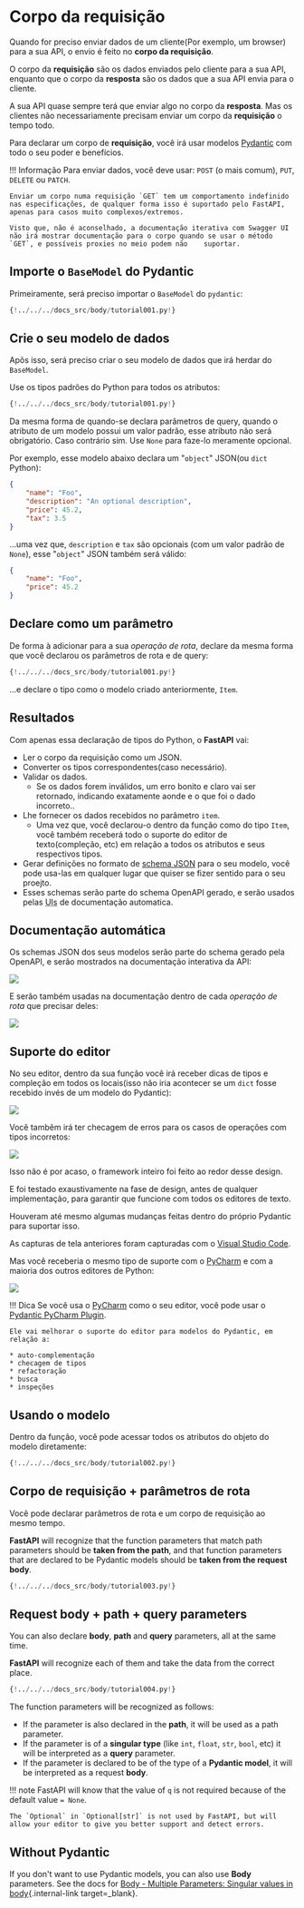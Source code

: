 # Corpo da requisição

Quando for preciso enviar dados de um cliente(Por exemplo, um browser) para a sua API, o envio é feito no **corpo da requisição**.

O corpo da **requisição** são os dados enviados pelo cliente para a sua API, enquanto que o corpo da **resposta** são os dados que a sua API envia para o cliente.

A sua API quase sempre terá que enviar algo no corpo da **resposta**. Mas os clientes não necessariamente precisam enviar um corpo da **requisição** o tempo todo.

Para declarar um corpo de **requisição**, você irá usar modelos <a href="https://pydantic-docs.helpmanual.io/" class="external-link" target="_blank">Pydantic</a> com todo o seu poder e benefícios.

!!! Informação
    Para enviar dados, você deve usar: `POST` (o mais comum), `PUT`, `DELETE` ou `PATCH`.

    Enviar um corpo numa requisição `GET` tem um comportamento indefinido nas especificações, de qualquer forma isso é suportado pelo FastAPI, apenas para casos muito complexos/extremos.

    Visto que, não é aconselhado, a documentação iterativa com Swagger UI não irá mostrar documentação para o corpo quando se usar o método `GET`, e possíveis proxies no meio podem não    suportar.

## Importe o `BaseModel` do Pydantic

Primeiramente, será preciso importar o `BaseModel` do `pydantic`:

```Python hl_lines="4"
{!../../../docs_src/body/tutorial001.py!}
```

## Crie o seu modelo de dados

Apõs isso, será preciso criar o seu modelo de dados que irá herdar do `BaseModel`.

Use os tipos padrões do Python para todos os atributos:

```Python hl_lines="7-11"
{!../../../docs_src/body/tutorial001.py!}
```

Da mesma forma de quando-se declara parâmetros de query, quando o atributo de um modelo possui um valor padrão, esse atributo não será obrigatório. Caso contrário sim. Use `None` para faze-lo meramente opcional.

Por exemplo, esse modelo abaixo declara um "`object`" JSON(ou `dict` Python):

```JSON
{
    "name": "Foo",
    "description": "An optional description",
    "price": 45.2,
    "tax": 3.5
}
```

...uma vez que, `description` e `tax` são opcionais (com um valor padrão de `None`), esse "`object`" JSON também será válido:

```JSON
{
    "name": "Foo",
    "price": 45.2
}
```

## Declare como um parâmetro

De forma à adicionar para a sua *operação de rota*, declare da mesma forma que você declarou os parâmetros de rota e de query:

```Python hl_lines="18"
{!../../../docs_src/body/tutorial001.py!}
```

...e declare o tipo como o modelo criado anteriormente, `Item`.

## Resultados

Com apenas essa declaração de tipos do Python, o **FastAPI** vai:

* Ler o corpo da requisição como um JSON.
* Converter os tipos correspondentes(caso necessário).
* Validar os dados.
    * Se os dados forem inválidos, um erro bonito e claro vai ser retornado, indicando exatamente aonde e o que foi o dado incorreto..
* Lhe fornecer os dados recebidos no parâmetro `item`.
    * Uma vez que, você declarou-o dentro da função como do tipo `Item`, você também receberá todo o suporte do editor de texto(compleção, etc) em relação a todos os atributos e seus respectivos tipos.
* Gerar definições no formato de <a href="https://json-schema.org" class="external-link" target="_blank">schema JSON</a> para o seu modelo, você pode usa-las em qualquer lugar que quiser se fizer sentido para o seu proejto.
* Esses schemas serão parte do schema OpenAPI gerado, e serâo usados pelas <abbr title="User Interfaces">UIs</abbr> de documentação automatica.

## Documentação automática

Os schemas JSON dos seus modelos serão parte do schema gerado pela OpenAPI, e serão mostrados na documentação interativa da API:

<img src="/img/tutorial/body/image01.png">

E serão também usadas na documentação dentro de cada *operação de rota* que precisar deles:

<img src="/img/tutorial/body/image02.png">

## Suporte do editor

No seu editor, dentro da sua função você irá receber dicas de tipos e compleção em todos os locais(isso não iria acontecer se um `dict` fosse recebido invés de um modelo do Pydantic):

<img src="/img/tutorial/body/image03.png">

Você tambẽm irá ter checagem de erros para os casos de operações com tipos incorretos:

<img src="/img/tutorial/body/image04.png">

Isso não é por acaso, o framework inteiro foi feito ao redor desse design.

E foi testado exaustivamente na fase de design, antes de qualquer implementação, para garantir que funcione com todos os editores de texto.

Houveram até mesmo algumas mudanças feitas dentro do próprio Pydantic para suportar isso.

As capturas de tela anteriores foram capturadas com o <a href="https://code.visualstudio.com" class="external-link" target="_blank">Visual Studio Code</a>.

Mas você receberia o mesmo tipo de suporte com o <a href="https://www.jetbrains.com/pycharm/" class="external-link" target="_blank">PyCharm</a> e com a maioria dos outros editores de Python:

<img src="/img/tutorial/body/image05.png">

!!! Dica
    Se você usa o <a href="https://www.jetbrains.com/pycharm/" class="external-link" target="_blank">PyCharm</a> como o seu editor, você pode usar o <a href="https://github.com/koxudaxi/pydantic-pycharm-plugin/" class="external-link" target="_blank">Pydantic PyCharm Plugin</a>.

    Ele vai melhorar o suporte do editor para modelos do Pydantic, em relação a:
    
    * auto-complementação
    * checagem de tipos
    * refactoração
    * busca
    * inspeções

## Usando o modelo

Dentro da função, você pode acessar todos os atributos do objeto do modelo diretamente:

```Python hl_lines="21"
{!../../../docs_src/body/tutorial002.py!}
```

## Corpo de requisição + parâmetros de rota

Você pode declarar parâmetros de rota e um corpo de requisição ao mesmo tempo.

**FastAPI** will recognize that the function parameters that match path parameters should be **taken from the path**, and that function parameters that are declared to be Pydantic models should be **taken from the request body**.

```Python hl_lines="17-18"
{!../../../docs_src/body/tutorial003.py!}
```

## Request body + path + query parameters

You can also declare **body**, **path** and **query** parameters, all at the same time.

**FastAPI** will recognize each of them and take the data from the correct place.

```Python hl_lines="18"
{!../../../docs_src/body/tutorial004.py!}
```

The function parameters will be recognized as follows:

* If the parameter is also declared in the **path**, it will be used as a path parameter.
* If the parameter is of a **singular type** (like `int`, `float`, `str`, `bool`, etc) it will be interpreted as a **query** parameter.
* If the parameter is declared to be of the type of a **Pydantic model**, it will be interpreted as a request **body**.

!!! note
    FastAPI will know that the value of `q` is not required because of the default value `= None`.

    The `Optional` in `Optional[str]` is not used by FastAPI, but will allow your editor to give you better support and detect errors.

## Without Pydantic

If you don't want to use Pydantic models, you can also use **Body** parameters. See the docs for [Body - Multiple Parameters: Singular values in body](body-multiple-params.md#singular-values-in-body){.internal-link target=_blank}.

